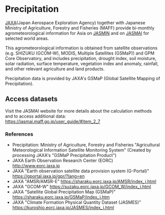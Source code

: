 # Precipitation

[JAXA](https://global.jaxa.jp/)(Japan Aerospace Exploration Agency) together with Japanese Ministry of Agriculture, Forestry and Fisheries (MAFF) provide bi-monthly agrometeorological information for Asia on [JASMIN](https://suzaku.eorc.jaxa.jp/JASMIN/index.html) and on [JASMAI](https://jasmai.maff.go.jp/) for selected world areas.

This agrometeorological information is obtained from satellite observations (e.g. SHIZUKU (GCOM-W), MODIS, Multiple Satellites (GSMaP)) and GPM Core Observatory, and includes precipitation, drought index, soil moisture, solar radiation, surface temperature, vegetation index and anomaly, rainfall, and other relevant agriculture and land products. 

Precipitation data is provided by JAXA's GSMaP (Global Satellite Mapping of Precipitation).  

## Access datasets

Visit the JASMAI website for more details about the calculation methods and to access additional data: https://jasmai.maff.go.jp/user_guide/#item_2_7 

### References

* Precipitation: Ministry of Agriculture, Forestry and Fisheries "Agricultural Meteorological Information Satellite Monitoring System"
(Created by processing JAXA's "GSMaP Precipitation Product")
* JAXA Earth Observation Research Center (EORC)	http://www.eorc.jaxa.jp
* JAXA "Earth observation satellite data provision system (G-Portal)"	https://gportal.jaxa.jp/gpr/?lang=en
* JAXA "AMSR/AMSR-E"	https://sharaku.eorc.jaxa.jp/AMSR/index_j.html
* JAXA "GCOM-W"	https://suzaku.eorc.jaxa.jp/GCOM_W/index_j.html
* JAXA "Satellite Global Precipitation Map (GSMaP)"	https://sharaku.eorc.jaxa.jp/GSMaP/index_j.htm
* JAXA "Climate Formation Physical Quantity Dataset (JASMES)"	https://kuroshio.eorc.jaxa.jp/JASMES/index_j.html
